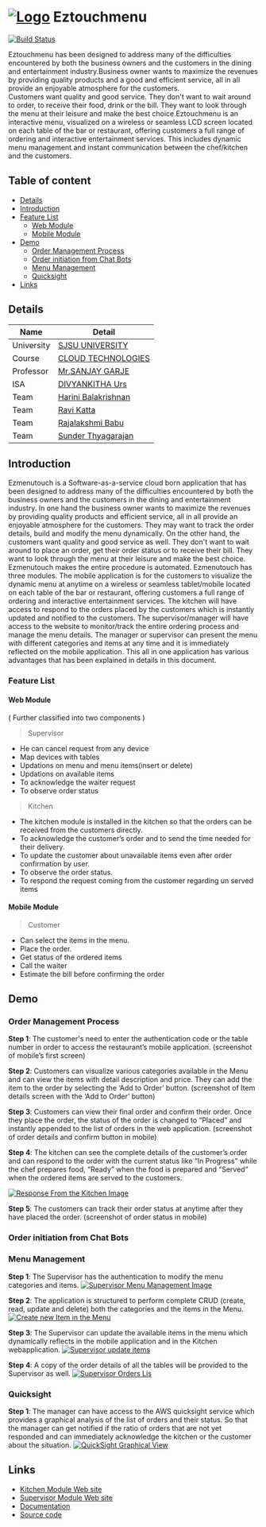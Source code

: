 [![Logo](https://i.imgur.com/hgm3Bei.png)](http://ezmenutouch.com)
Eztouchmenu 
==================
[![Build Status](https://travis-ci.org/lil-boat/playtest-set-game.svg?branch=development)](http://54.183.149.36:8080/job/ezmenutouch/)

Eztouchmenu has been designed to address many of the difficulties encountered by both the business owners and the customers  in the dining and entertainment industry.Business owner wants to maximize the revenues by providing quality products and a good and efficient service, all in all provide an enjoyable atmosphere for the customers.  
Customers want quality and good service. They don't want to wait around to order, to receive their food, drink or the bill. They want to look through the menu at their leisure and make the best choice.Eztouchmenu is an interactive menu, visualized on a wireless or seamless LCD screen located on each table of the bar or restaurant, offering customers a full range of ordering and interactive entertainment services. This includes dynamic menu management and instant communication between the chef/kitchen and the customers. 


## Table of content

- [Details](#details)
- [Introduction](#introduction)
- [Feature List](#feature-list)
    - [Web Module](#web-module)
    - [Mobile Module](#mobile-module)
- [Demo](#demo)
    - [Order Management Process](#order-management-process)
    - [Order initiation from Chat Bots](#order-initiation-from-chat-bots)
    - [Menu Management](#menu-management)
    - [Quicksight](#quicksight)
- [Links](#links)

## Details

|Name | Detail|
|---|---|
| University | [SJSU UNIVERSITY]( http://www.sjsu.edu/) |
| Course | [CLOUD TECHNOLOGIES](info.sjsu.edu/web-dbgen/catalog/courses/CMPE281.html)|
|Professor| [Mr.SANJAY GARJE](https://www.linkedin.com/in/sanjaygarje/) |
|ISA|[DIVYANKITHA Urs](https://www.linkedin.com/in/divyankithaurs/) |
|Team | [Harini Balakrishnan](https://www.linkedin.com/in/harini-balakrishnan/) 
|Team | [Ravi Katta](https://www.linkedin.com/in/harini-balakrishnan/)  
|Team | [Rajalakshmi Babu](https://www.linkedin.com/in/harini-balakrishnan/) 
|Team | [Sunder Thyagarajan](https://www.linkedin.com/in/harini-balakrishnan/)

## Introduction
Ezmenutouch is a Software-as-a-service cloud born application that has been designed to address many of the difficulties encountered by both the business owners and the customers in the dining and entertainment industry. In one hand the business owner wants to maximize the revenues by providing quality products and efficient service, all in all provide an enjoyable atmosphere for the customers. They may want to track the order details, build  and modify the menu dynamically. On the other hand, the customers want quality and good service as well. They don't want to wait around to place an order, get their order status or to receive their bill. They want to look through the menu at their leisure and make the best choice. 
Ezmenutouch makes the entire procedure is automated. Ezmenutouch has three modules. The mobile application is for the customers to visualize the dynamic menu at anytime on a wireless or seamless tablet/mobile located on each table of the bar or restaurant, offering customers a full range of ordering and interactive entertainment services. The kitchen will have access to respond to the orders placed by the customers which is instantly updated and notified to the customers. The supervisor/manager will have access to the website to monitor/track the entire ordering process and manage the menu details. The manager or supervisor can present the menu with different categories and items at any time and it is immediately reflected on the mobile application. This all in one application has various advantages that has been explained in details in this document. 

### Feature List
#### Web Module  
( Further classified into two  components )       
> Supervisor            
- He can cancel request from any  device
- Map devices with tables
- Updations on menu and menu items(insert or delete) 
- Updations on available items
- To acknowledge the waiter request
- To observe order status

> Kitchen
- The kitchen module is installed in the kitchen so that the orders can be received from  the  customers directly.
- To acknowledge the customer’s order and to send the time needed for their delivery.
- To update the customer about unavailable items even after order confirmation by user.
- To observe the order status.
- To respond the request coming from the customer regarding un served items      

#### Mobile Module 
> Customer
- Can select the items in the menu.
- Place the order.
- Get status of the ordered items
- Call the waiter
- Estimate the bill before confirming the order

## Demo
### Order Management Process
**Step 1**: The customer's need to enter the authentication code or the table number in order to access the restaurant’s mobile application. 
(screenshot of mobile’s first screen) 

**Step 2**: Customers can visualize various categories available in the Menu and can view the items with detail description and price. They can add the item to the order by selecting the ‘Add to Order’ button. 
(screenshot of Item details screen with the ‘Add to Order’ button)

**Step 3**: Customers can view their final order and confirm their order. Once they place the order, the status of the order is changed to “Placed” and instantly appended to the list of orders in the web application. 
(screenshot of order details and confirm button in mobile)

**Step 4**: The kitchen can see the complete details of the customer’s order and can respond to the order with the current status like “In Progress” while the chef prepares food, “Ready” when the food is prepared and “Served” when the ordered items are served to the customers.

[![Response From the Kitchen Image](https://i.imgur.com/yl5uBws.png)](http://ezmenutouch.potobooth.com/)

**Step 5**: The customers can track their order status at anytime after they have placed the order. 
(screenshot of order status in mobile)

### Order initiation from Chat Bots

### Menu Management
**Step 1**: The Supervisor has the authentication to modify the menu categories and items. 
[![Supervisor Menu Management Image](https://i.imgur.com/GTivxxC.png)](http://ezmenutouch.potobooth.com/)

**Step 2**: The application is structured to perform complete CRUD (create, read, update and delete) both the categories and the items in the Menu. 
[![Create new Item in the Menu](https://i.imgur.com/fDBJuql.png)](http://ezmenutouch.potobooth.com/)

**Step 3**: The Supervisor can update the available items in the menu which dynamically reflects in the mobile application and in the Kitchen webapplication. 
[![Supervisor update items](https://i.imgur.com/LYCINnt.png)](http://ezmenutouch.potobooth.com/)

**Step 4**: A copy of the order details of all the tables will be provided to the Supervisor as well.
[![Supervisor Orders Lis](https://i.imgur.com/W66IIb7.png)](http://ezmenutouch.potobooth.com/)

### Quicksight

**Step 1**: The manager can have access to the AWS quicksight service which provides a graphical analysis of the list of orders and their status. So that the manager can get notified if the ratio of orders that are not yet responded and can immediately acknowledge the kitchen or the customer about the situation. 
[![QuickSight Graphical View](https://i.imgur.com/mcq4Yhl.png)](https://us-east-1.quicksight.aws.amazon.com)

## Links

* [Kitchen Module Web site](http://ezmenutouch.potobooth.com/)
* [Supervisor Module Web site](http://ezmenutouch.com/)
* [Documentation](https://github.com/CMPE281Cloud/eztouchmenu/master/README.md)
* [Source code](https://github.com/CMPE281Cloud/eztouchmenu)
